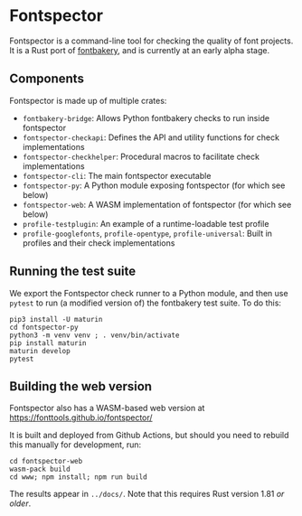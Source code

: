 # Fontspector

Fontspector is a command-line tool for checking the quality of font projects.
It is a Rust port of [fontbakery](http://github.com/fonttools/fontbakery),
and is currently at an early alpha stage.

## Components

Fontspector is made up of multiple crates:

* `fontbakery-bridge`: Allows Python fontbakery checks to run inside fontspector
* `fontspector-checkapi`: Defines the API and utility functions for check implementations
* `fontspector-checkhelper`: Procedural macros to facilitate check implementations
* `fontspector-cli`: The main fontspector executable
* `fontspector-py`: A Python module exposing fontspector (for which see below)
* `fontspector-web`: A WASM implementation of fontspector (for which see below)
* `profile-testplugin`: An example of a runtime-loadable test profile
* `profile-googlefonts`, `profile-opentype`, `profile-universal`: Built in profiles and their check implementations

## Running the test suite

We export the Fontspector check runner to a Python module, and then use
`pytest` to run (a modified version of) the fontbakery test suite. To
do this:

```
pip3 install -U maturin
cd fontspector-py
python3 -m venv venv ; . venv/bin/activate
pip install maturin
maturin develop
pytest
```

## Building the web version

Fontspector also has a WASM-based web version at
https://fonttools.github.io/fontspector/

It is built and deployed from Github Actions, but should you need to
rebuild this manually for development, run:

```
cd fontspector-web
wasm-pack build
cd www; npm install; npm run build
```

The results appear in `../docs/`. Note that this requires Rust version
1.81 *or older*.
